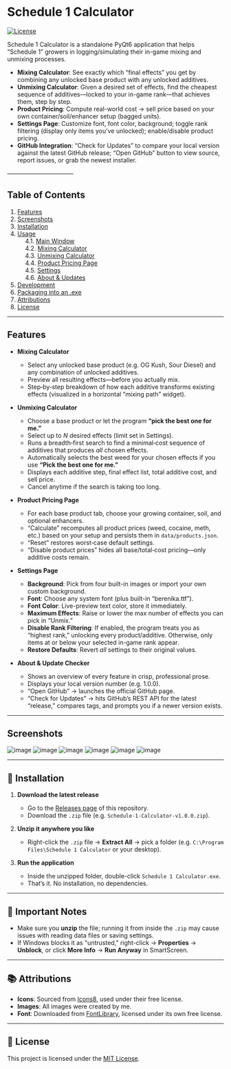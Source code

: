 # Schedule 1 Calculator

[![License](https://img.shields.io/badge/license-MIT-blue)](LICENSE)

Schedule 1 Calculator is a standalone PyQt6 application that helps “Schedule 1” growers in logging/​simulating their in-game mixing and unmixing processes.  

- **Mixing Calculator**: See exactly which “final effects” you get by combining any unlocked base product with any unlocked additives.  
- **Unmixing Calculator**: Given a desired set of effects, find the cheapest sequence of additives—locked to your in-game rank—that achieves them, step by step.  
- **Product Pricing**: Compute real-world cost → sell price based on your own container/soil/enhancer setup (bagged units).  
- **Settings Page**: Customize font, font color, background; toggle rank filtering (display only items you’ve unlocked); enable/disable product pricing.  
- **GitHub Integration**: “Check for Updates” to compare your local version against the latest GitHub release; “Open GitHub” button to view source, report issues, or grab the newest installer.

––––––––––––––––––––––

## Table of Contents

1. [Features](#features)  
2. [Screenshots](#screenshots)  
3. [Installation](#installation)  
4. [Usage](#usage)  
   4.1. [Main Window](#main-window)  
   4.2. [Mixing Calculator](#mixing-calculator)  
   4.3. [Unmixing Calculator](#unmixing-calculator)  
   4.4. [Product Pricing Page](#product-pricing-page)  
   4.5. [Settings](#settings)  
   4.6. [About & Updates](#about--updates)  
5. [Development](#development)  
6. [Packaging into an .exe](#packaging-into-an-exe)  
7. [Attributions](#attributions)
8. [License](#license)  

---

## Features

- **Mixing Calculator**  
  - Select any unlocked base product (e.g. OG Kush, Sour Diesel) and any combination of unlocked additives.  
  - Preview all resulting effects—before you actually mix.  
  - Step‐by‐step breakdown of how each additive transforms existing effects (visualized in a horizontal “mixing path” widget).

- **Unmixing Calculator**  
  - Choose a base product or let the program **“pick the best one for me.”**  
  - Select up to _N_ desired effects (limit set in Settings).  
  - Runs a breadth‐first search to find a minimal‐cost sequence of additives that produces _all_ chosen effects.  
  - Automatically selects the best weed for your chosen effects if you use **“Pick the best one for me.”**  
  - Displays each additive step, final effect list, total additive cost, and sell price.  
  - Cancel anytime if the search is taking too long.

- **Product Pricing Page**  
  - For each base product tab, choose your growing container, soil, and optional enhancers.  
  - “Calculate” recomputes all product prices (weed, cocaine, meth, etc.) based on your setup and persists them in `data/products.json`.  
  - “Reset” restores worst‐case default settings.  
  - “Disable product prices” hides all base/total‐cost pricing—only additive costs remain.

- **Settings Page**  
  - **Background**: Pick from four built-in images or import your own custom background.  
  - **Font**: Choose any system font (plus built-in “berenika.ttf”).  
  - **Font Color**: Live-preview text color, store it immediately.  
  - **Maximum Effects**: Raise or lower the max number of effects you can pick in “Unmix.”  
  - **Disable Rank Filtering**: If enabled, the program treats you as “highest rank,” unlocking every product/additive. Otherwise, only items at or below your selected in-game rank appear.  
  - **Restore Defaults**: Revert _all_ settings to their original values.

- **About & Update Checker**  
  - Shows an overview of every feature in crisp, professional prose.  
  - Displays your local version number (e.g. 1.0.0).  
  - “Open GitHub” → launches the official GitHub page.  
  - “Check for Updates” → hits GitHub’s REST API for the latest “release,” compares tags, and prompts you if a newer version exists.

---

## Screenshots

![image](https://github.com/user-attachments/assets/c4899389-2c4c-47a2-88fe-775f335b88fc)
![image](https://github.com/user-attachments/assets/339d1a0b-139f-4f25-adef-73b155cd2c7e)
![image](https://github.com/user-attachments/assets/7a75d3b1-c394-4589-9a06-3cb6f786e98b)
![image](https://github.com/user-attachments/assets/3c472214-0a48-4616-9da4-6d91d1751ab5)
![image](https://github.com/user-attachments/assets/5a8d7fbb-315b-4212-86ab-da141d81ca0e)
![image](https://github.com/user-attachments/assets/ea34d4fd-eb59-4039-bbb5-84607d9b5dab)

---

## 🔧 Installation

1. **Download the latest release**  
   - Go to the [Releases page](https://github.com/Ccconvict72/Schedule-1-calculator/releases) of this repository.  
   - Download the `.zip` file (e.g. `Schedule-1-Calculator-v1.0.0.zip`).

2. **Unzip it anywhere you like**  
   - Right-click the `.zip` file → **Extract All** → pick a folder (e.g. `C:\Program Files\Schedule 1 Calculator` or your desktop).

3. **Run the application**  
   - Inside the unzipped folder, double-click `Schedule 1 Calculator.exe`.  
   - That’s it. No installation, no dependencies.

---

## 🛑 Important Notes

- Make sure you **unzip** the file; running it from inside the `.zip` may cause issues with reading data files or saving settings.
- If Windows blocks it as "untrusted," right-click → **Properties** → **Unblock**, or click **More Info** → **Run Anyway** in SmartScreen.

---

## 📚 Attributions

- **Icons**: Sourced from [Icons8](https://icons8.com/), used under their free license.
- **Images**: All images were created by me.
- **Font**: Downloaded from [FontLibrary](https://fontlibrary.org/), licensed under its own free license.

---

## 📜 License

This project is licensed under the [MIT License](LICENSE).
